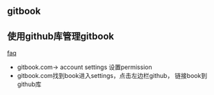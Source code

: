 ## gitbook


## 使用github库管理gitbook
[faq](https://help.gitbook.com/github/can-i-host-on-github.html)

+ gitbook.com-> account settings 设置permission
+ gitbook.com找到book进入settings，点击左边栏github， 链接book到github库
